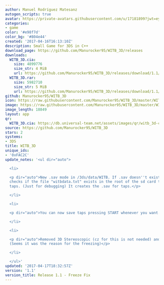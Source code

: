 ```yaml
---
author: Manuel Rodríguez Matesanz
autogen_scripts: true
avatar: https://private-avatars.githubusercontent.com/u/17181899?jwt=eyJhbGciOiJIUzI1NiIsInR5cCI6IkpXVCJ9.eyJpc3MiOiJnaXRodWIuY29tIiwiYXVkIjoicmF3LmdpdGh1YnVzZXJjb250ZW50LmNvbSIsImtleSI6ImtleTEiLCJleHAiOjE3MzQ2MTIxODAsIm5iZiI6MTczNDYxMDk4MCwicGF0aCI6Ii91LzE3MTgxODk5In0.WXxkAKBkcy1V8gR1XLCR8gbSr6sNmMW8AUB2_aHKN6Y&v=4
categories:
- game
color: '#e98f7d'
color_bg: '#804e44'
created: '2017-04-16T16:13:10Z'
description: Small Game for 3DS in C++
download_page: https://github.com/Manurocker95/WITB_3D/releases
downloads:
  WITB_3D.cia:
    size: 4899776
    size_str: 4 MiB
    url: https://github.com/Manurocker95/WITB_3D/releases/download/1.1/WITB_3D.cia
  WITB_3D.rar:
    size: 5982710
    size_str: 5 MiB
    url: https://github.com/Manurocker95/WITB_3D/releases/download/1.1/WITB_3D.rar
github: Manurocker95/WITB_3D
icon: https://raw.githubusercontent.com/Manurocker95/WITB_3D/master/WITB_3D/icon.png
image: https://raw.githubusercontent.com/Manurocker95/WITB_3D/master/WITB_3D/resources/banner.png
image_length: 18849
layout: app
qr:
  WITB_3D.cia: https://db.universal-team.net/assets/images/qr/witb_3d-cia.png
source: https://github.com/Manurocker95/WITB_3D
stars: 2
systems:
- 3DS
title: WITB_3D
unique_ids:
- '0xFAC2C'
update_notes: '<ul dir="auto">

  <li>

  <p dir="auto">New .sav mode in /3ds/data/WITB. If .sav doesn''t exists, the game
  checks if the file "witbdata.txt" exists in the root of the sd card to read the
  taps. (Just for debugging) It creates the .sav for taps.</p>

  </li>

  <li>

  <p dir="auto">You can now save taps pressing START whenever you want.</p>

  </li>

  <li>

  <p dir="auto">Removed 3D Stereoscopic (cz for this is not needed) and tap sound
  (Seems it was the reason for the freezing)</p>

  </li>

  </ul>'
updated: '2017-04-17T18:32:57Z'
version: '1.1'
version_title: Release 1.1 - Freeze Fix
---
```

